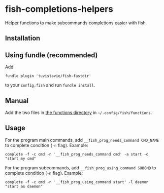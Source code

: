 # fish-completions-helpers

Helper functions to make subcommands completions easier with fish.

## Installation

## Using fundle (recommended)

Add

```
fundle plugin 'tuvistavie/fish-fastdir'
```

to your `config.fish` and run `fundle install`.

## Manual

Add the two files in [the functions directory](https://github.com/tuvistavie/fish-completions-helpers/tree/master/functions) in `~/.config/fish/functions`.

## Usage

For the program main commands, add `__fish_prog_needs_command CMD_NAME` to complete condition (`-n` flag). Example:

```
complete -f -c cmd -n '__fish_prog_needs_command cmd' -a start -d "start my cmd"
```

For the program subcommands, add `__fish_prog_using_command SUBCMD` to complete condition (`-n` flag). Example:

```
complete -f -c cmd -n '__fish_prog_using_command start' -l daemon "start as daemon"
```
